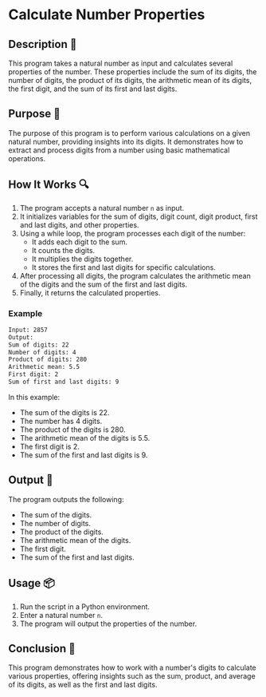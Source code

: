 # Calculate Number Properties

## Description 📝

This program takes a natural number as input and calculates several properties of the number.
These properties include the sum of its digits, the number of digits, the product of its digits, the arithmetic mean of its digits, the first digit, and the sum of its first and last digits.

## Purpose 🎯

The purpose of this program is to perform various calculations on a given natural number, providing insights into its digits.
It demonstrates how to extract and process digits from a number using basic mathematical operations.

## How It Works 🔍

1. The program accepts a natural number `n` as input.
2. It initializes variables for the sum of digits, digit count, digit product, first and last digits, and other properties.
3. Using a while loop, the program processes each digit of the number:
    - It adds each digit to the sum.
    - It counts the digits.
    - It multiplies the digits together.
    - It stores the first and last digits for specific calculations.
4. After processing all digits, the program calculates the arithmetic mean of the digits and the sum of the first and last digits.
5. Finally, it returns the calculated properties.

### Example

```bash
Input: 2857
Output:
Sum of digits: 22
Number of digits: 4
Product of digits: 280
Arithmetic mean: 5.5
First digit: 2
Sum of first and last digits: 9

```

In this example:

-   The sum of the digits is 22.
-   The number has 4 digits.
-   The product of the digits is 280.
-   The arithmetic mean of the digits is 5.5.
-   The first digit is 2.
-   The sum of the first and last digits is 9.

## Output 📜

The program outputs the following:

-   The sum of the digits.
-   The number of digits.
-   The product of the digits.
-   The arithmetic mean of the digits.
-   The first digit.
-   The sum of the first and last digits.

## Usage 📦

1. Run the script in a Python environment.
2. Enter a natural number `n`.
3. The program will output the properties of the number.

## Conclusion 🚀

This program demonstrates how to work with a number's digits to calculate various properties, offering insights such as the sum, product, and average of its digits, as well as the first and last digits.
